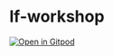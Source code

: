 # lf-workshop

[![Open in Gitpod](https://gitpod.io/button/open-in-gitpod.svg)](https://gitpod.io/#https://github.com/rcakella/lf-workshop.git)
